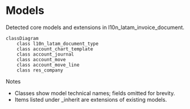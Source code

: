 # Models

Detected core models and extensions in l10n_latam_invoice_document.

```mermaid
classDiagram
    class l10n_latam_document_type
    class account_chart_template
    class account_journal
    class account_move
    class account_move_line
    class res_company
```

Notes
- Classes show model technical names; fields omitted for brevity.
- Items listed under _inherit are extensions of existing models.
